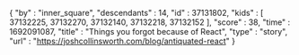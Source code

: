 {
  "by" : "inner_square",
  "descendants" : 14,
  "id" : 37131802,
  "kids" : [ 37132225, 37132270, 37132140, 37132218, 37132152 ],
  "score" : 38,
  "time" : 1692091087,
  "title" : "Things you forgot because of React",
  "type" : "story",
  "url" : "https://joshcollinsworth.com/blog/antiquated-react"
}
